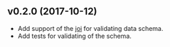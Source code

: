 ## v0.2.0 (2017-10-12)

* Add support of the [joi](https://github.com/hapijs/joi) for validating data schema.
* Add tests for validating of the schema.
